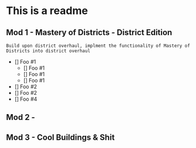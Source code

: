 # This is a readme

## Mod 1 - Mastery of Districts - District Edition

	Build upon district overhaul, implment the functionality of Mastery of Districts into district overhaul

- [] Foo #1
	- [] Foo #1
	- [] Foo #1
	- [] Foo #1
- [] Foo #2
- [] Foo #2
- [] Foo #4
 

## Mod 2 - 

## Mod 3 - Cool Buildings & Shit
